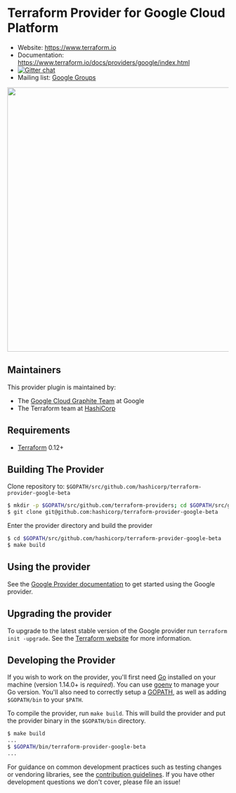 Terraform Provider for Google Cloud Platform
==================

- Website: https://www.terraform.io
- Documentation: https://www.terraform.io/docs/providers/google/index.html
- [![Gitter chat](https://badges.gitter.im/hashicorp-terraform/Lobby.png)](https://gitter.im/hashicorp-terraform/Lobby)
- Mailing list: [Google Groups](http://groups.google.com/group/terraform-tool)
<img src="https://cdn.rawgit.com/hashicorp/terraform-website/master/content/source/assets/images/logo-hashicorp.svg" width="600px">

Maintainers
-----------

This provider plugin is maintained by:

* The [Google Cloud Graphite Team](https://cloudplatform.googleblog.com/2017/03/partnering-on-open-source-Google-and-HashiCorp-engineers-on-managing-GCP-infrastructure.html) at Google
* The Terraform team at [HashiCorp](https://www.hashicorp.com/)

Requirements
------------

- [Terraform](https://www.terraform.io/downloads.html) 0.12+

Building The Provider
---------------------

Clone repository to: `$GOPATH/src/github.com/hashicorp/terraform-provider-google-beta`

```sh
$ mkdir -p $GOPATH/src/github.com/terraform-providers; cd $GOPATH/src/github.com/terraform-providers
$ git clone git@github.com:hashicorp/terraform-provider-google-beta
```

Enter the provider directory and build the provider

```sh
$ cd $GOPATH/src/github.com/hashicorp/terraform-provider-google-beta
$ make build
```

Using the provider
----------------------

See the [Google Provider documentation](https://www.terraform.io/docs/providers/google/index.html) to get started using the Google provider.

Upgrading the provider
----------------------

To upgrade to the latest stable version of the Google provider run `terraform init -upgrade`. See the [Terraform website](https://www.terraform.io/docs/configuration/providers.html#provider-versions) for more information.

Developing the Provider
---------------------------

If you wish to work on the provider, you'll first need [Go](http://www.golang.org)
installed on your machine (version 1.14.0+ is *required*). You can use [goenv](https://github.com/syndbg/goenv)
to manage your Go version. You'll also need to correctly setup a [GOPATH](http://golang.org/doc/code.html#GOPATH),
as well as adding `$GOPATH/bin` to your `$PATH`.

To compile the provider, run `make build`.
This will build the provider and put the provider binary in the `$GOPATH/bin`
directory.

```sh
$ make build
...
$ $GOPATH/bin/terraform-provider-google-beta
...
```

For guidance on common development practices such as testing changes or
vendoring libraries, see the [contribution guidelines](https://github.com/hashicorp/terraform-provider-google/blob/master/.github/CONTRIBUTING.md).
If you have other development questions we don't cover, please file an issue!
